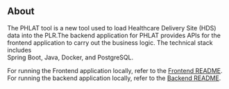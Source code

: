 ## About
The PHLAT tool is a new tool used to load Healthcare Delivery Site (HDS) data into the PLR.The backend application for
PHLAT provides APIs for the frontend application to carry out the business logic. The technical stack includes<br>
Spring Boot, Java, Docker, and PostgreSQL.

For running the Frontend application locally, refer to the [Frontend README](./frontend/app/README.md).
For running the backend application locally, refer to the [Backend README](./backend/app/README.md).
